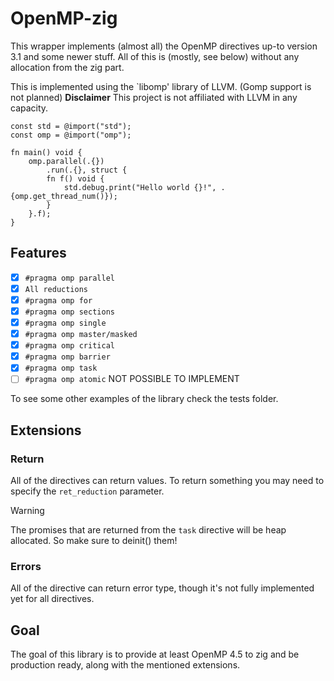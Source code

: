 # OpenMP-zig

This wrapper implements (almost all) the OpenMP directives up-to version 3.1 and some newer stuff.
All of this is (mostly, see below) without any allocation from the zig part.

This is implemented using the `libomp' library of LLVM. (Gomp support is not planned) **Disclaimer** This project is not affiliated with LLVM in any capacity.

```zig
const std = @import("std");
const omp = @import("omp");

fn main() void {
    omp.parallel(.{})
        .run(.{}, struct {
        fn f() void {
            std.debug.print("Hello world {}!", .{omp.get_thread_num()});
        }
    }.f);
}
```

## Features
- [x] `#pragma omp parallel`
- [x] `All reductions`
- [x] `#pragma omp for`
- [x] `#pragma omp sections`
- [x] `#pragma omp single`
- [x] `#pragma omp master/masked`
- [x] `#pragma omp critical`
- [x] `#pragma omp barrier`
- [x] `#pragma omp task`
- [ ] `#pragma omp atomic` NOT POSSIBLE TO IMPLEMENT
      
To see some other examples of the library check the tests folder.

## Extensions

### Return

All of the directives can return values. To return something you may need to specify the `ret_reduction` parameter.

> [!WARNING]
> The promises that are returned from the `task` directive will be heap allocated. So make sure to deinit() them!

### Errors

All of the directive can return error type, though it's not fully implemented yet for all directives.

## Goal

The goal of this library is to provide at least OpenMP 4.5 to zig and be production ready, along with the mentioned extensions.
